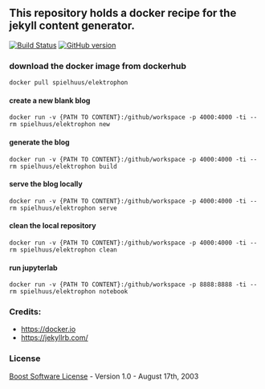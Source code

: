 ## This repository holds a docker recipe for the jekyll content generator.

[![Build Status](https://img.shields.io/docker/cloud/build/spielhuus/elektrophon)](https://hub.docker.com/repository/docker/spielhuus/elektrophon)
[![GitHub version](https://img.shields.io/docker/pulls/spielhuus/elektrophon.svg)](https://hub.docker.com/repository/docker/spielhuus/elektrophon)

### download the docker image from dockerhub

```
docker pull spielhuus/elektrophon
```

#### create a new blank blog

```
docker run -v {PATH TO CONTENT}:/github/workspace -p 4000:4000 -ti --rm spielhuus/elektrophon new
```

#### generate the blog

```
docker run -v {PATH TO CONTENT}:/github/workspace -p 4000:4000 -ti --rm spielhuus/elektrophon build
```

#### serve the blog locally

```
docker run -v {PATH TO CONTENT}:/github/workspace -p 4000:4000 -ti --rm spielhuus/elektrophon serve
```

#### clean the local repository

```
docker run -v {PATH TO CONTENT}:/github/workspace -p 4000:4000 -ti --rm spielhuus/elektrophon clean
```

#### run jupyterlab

```
docker run -v {PATH TO CONTENT}:/github/workspace -p 8888:8888 -ti --rm spielhuus/elektrophon notebook
```

### Credits:

* https://docker.io
* https://jekyllrb.com/


### License

[Boost Software License](http://www.boost.org/LICENSE_1_0.txt) - Version 1.0 - August 17th, 2003
